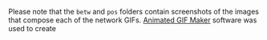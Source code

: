Please note that the `betw` and `pos` folders contain screenshots of the images that compose each of the network GIFs. [Animated GIF Maker](https://ezgif.com/maker) software was used to create 
